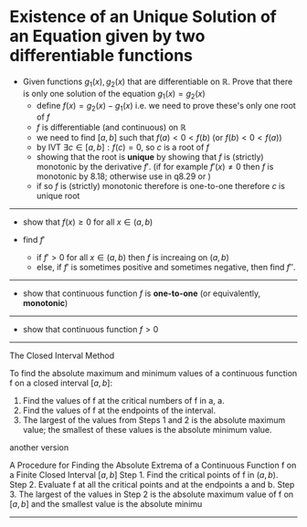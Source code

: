 # Existence of an Unique Solution of an Equation given by two differentiable functions

- Given functions $g_1(x), g_2(x)$ that are differentiable on $\mathbb{R}$. Prove that there is only one solution of the equation $g_1(x)=g_2(x)$
	- define $f(x)=g_2(x)-g_1(x)$ i.e. we need to prove these's only one root of $f$
	- $f$ is differentiable (and continuous) on $\mathbb{R}$
	- we need to find $[a,b]$ such that $f(a)<0<f(b)$ (or $f(b)<0<f(a)$)
	- by IVT $\exists c \in[a,b]:f(c)=0$, so $c$ is a root of $f$
	- showing that the root is **unique** by showing that $f$ is (strictly) monotonic by the derivative $f'$. (if for example $f'(x)\neq 0$ then $f$ is monotonic by 8.18; otherwise use in q8.29 or ) 
	- if so $f$ is (strictly) monotonic therefore is one-to-one therefore $c$ is unique root


___

- show that $f(x)\geq 0$ for all $x \in (a,b)$


- find $f'$
	- if $f'>0$ for all $x \in (a,b)$ then $f$ is increaing on $(a,b)$
	- else, if $f'$ is sometimes positive and sometimes negative, then find $f''$.


___

- show that continuous function $f$ is **one-to-one** (or equivalently, **monotonic**)


___

- show that continuous function $f>0$



___

The Closed Interval Method 

To find the absolute maximum and minimum values of a continuous function f on a closed interval $[a,b]$:
1. Find the values of f at the critical numbers of f in a, a.
2. Find the values of f at the endpoints of the interval.
3. The largest of the values from Steps 1 and 2 is the absolute maximum value;
the smallest of these values is the absolute minimum value.

another version 

A Procedure for Finding the Absolute Extrema of a Continuous Function f on a
Finite Closed Interval $[a, b]$
Step 1. Find the critical points of f in $(a, b)$.
Step 2. Evaluate f at all the critical points and at the endpoints a and b.
Step 3. The largest of the values in Step 2 is the absolute maximum value of f on $[a, b]$
and the smallest value is the absolute minimu


___

